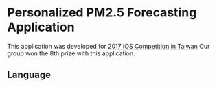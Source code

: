 # Personalized PM2.5 Forecasting Application


This application was developed for [2017 IOS Competition in Taiwan](https://www.techbang.com/posts/54074-celebrating-apple-2017app-mobile-innovation-competition-greater-china-taiwan-5-1-professor-of-student-teams-winning-the-grand-final-defeating-good-national-procedural)
Our group won the 8th prize with this application.

## Language
